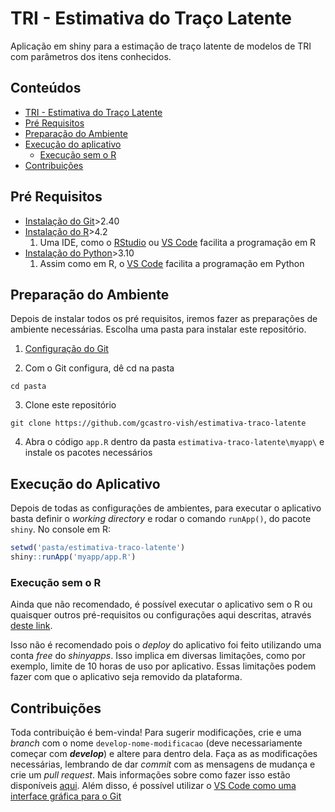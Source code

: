 # TRI - Estimativa do Traço Latente

Aplicação em shiny para a estimação de traço latente de modelos de TRI com parâmetros dos itens conhecidos.

<!-- TABLE OF CONTENTS -->
## Conteúdos

  * [TRI - Estimativa do Traço Latente](#tri---estimativa-do-traço-latente)
  * [Pré Requisitos](#pré-requisitos)
  * [Preparação do Ambiente](#preparação-do-ambiente)
  * [Execução do aplicativo](#execução-do-aplicativo)
    * [Execução sem o R](#execução-sem-o-r)
  * [Contribuições](#contribuições)


<!-- REQUIREMENTS -->
## Pré Requisitos
  - [Instalação do Git](https://git-scm.com/downloads)>2.40
  - [Instalação do R](https://cran.r-project.org/)>4.2
    1. Uma IDE, como o [RStudio](https://posit.co/download/rstudio-desktop/) ou [VS Code](https://code.visualstudio.com/) facilita a programação em R
  - [Instalação do Python](https://www.python.org/downloads/)>3.10
    1. Assim como em R, o [VS Code](https://code.visualstudio.com/) facilita a programação em Python

<!-- SETTING THE ENVIRONMENT -->
## Preparação do Ambiente

Depois de instalar todos os pré requisitos, iremos fazer as preparações de ambiente necessárias. Escolha uma pasta para instalar este repositório.
  
  1. [Configuração do Git](https://docs.github.com/en/get-started/quickstart/set-up-git#setting-up-git)
  
  2. Com o Git configura, dê cd na pasta
  
  ```git
  cd pasta
  ```
   
  3. Clone este repositório
  
  ```git
  git clone https://github.com/gcastro-vish/estimativa-traco-latente
  ```
  
  4. Abra o código `app.R` dentro da pasta `estimativa-traco-latente\myapp\` e instale os pacotes necessários

<!-- HOW TO RUN -->
## Execução do Aplicativo

Depois de todas as configurações de ambientes, para executar o aplicativo basta definir o _working directory_ e rodar o comando `runApp()`, do pacote `shiny`. No console em R:

  ```R
  setwd('pasta/estimativa-traco-latente')
  shiny::runApp('myapp/app.R')
  ```
### Execução sem o R

Ainda que não recomendado, é possível executar o aplicativo sem o R ou quaisquer outros pré-requisitos ou configurações aqui descritas, através [deste link](https://gabrielcgr.shinyapps.io/myapp/).

Isso não é recomendado pois o _deploy_ do aplicativo foi feito utilizando uma conta _free_ do _shinyapps_. Isso implica em diversas limitações, como por exemplo, limite de 10 horas de uso por aplicativo. Essas limitações podem fazer com que o aplicativo seja removido da plataforma.

<!-- HOW TO UPDATE -->
## Contribuições

Toda contribuição é bem-vinda! Para sugerir modificações, crie e uma _branch_ com o nome `develop-nome-modificacao` (deve necessariamente começar com _**develop**_) e altere para dentro dela. Faça as as modificações necessárias, lembrando de dar _commit_ com as mensagens de mudança e crie um _pull request_. Mais informações sobre como fazer isso estão disponíveis [aqui](https://docs.github.com/en/get-started/quickstart/contributing-to-projects). Além disso, é possível utilizar o [VS Code como uma interface gráfica para o Git](https://code.visualstudio.com/docs/sourcecontrol/overview)
